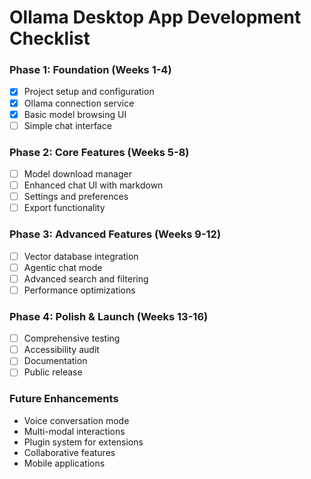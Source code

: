 # Ollama Desktop App Development Checklist

### Phase 1: Foundation (Weeks 1-4)

- [x] Project setup and configuration
- [x] Ollama connection service
- [x] Basic model browsing UI
- [ ] Simple chat interface

### Phase 2: Core Features (Weeks 5-8)

- [ ] Model download manager
- [ ] Enhanced chat UI with markdown
- [ ] Settings and preferences
- [ ] Export functionality

### Phase 3: Advanced Features (Weeks 9-12)

- [ ] Vector database integration
- [ ] Agentic chat mode
- [ ] Advanced search and filtering
- [ ] Performance optimizations

### Phase 4: Polish & Launch (Weeks 13-16)

- [ ] Comprehensive testing
- [ ] Accessibility audit
- [ ] Documentation
- [ ] Public release

### Future Enhancements

- Voice conversation mode
- Multi-modal interactions
- Plugin system for extensions
- Collaborative features
- Mobile applications
